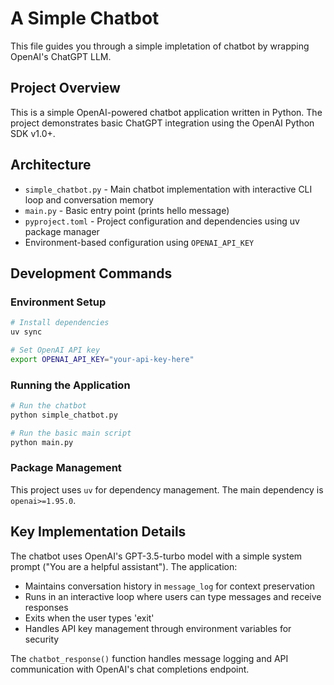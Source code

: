 # A Simple Chatbot

This file guides you through a simple impletation of chatbot by wrapping OpenAI's ChatGPT LLM.

## Project Overview

This is a simple OpenAI-powered chatbot application written in Python. The project demonstrates basic ChatGPT integration using the OpenAI Python SDK v1.0+.

## Architecture

- `simple_chatbot.py` - Main chatbot implementation with interactive CLI loop and conversation memory
- `main.py` - Basic entry point (prints hello message)
- `pyproject.toml` - Project configuration and dependencies using uv package manager
- Environment-based configuration using `OPENAI_API_KEY`

## Development Commands

### Environment Setup
```bash
# Install dependencies
uv sync

# Set OpenAI API key
export OPENAI_API_KEY="your-api-key-here"
```

### Running the Application
```bash
# Run the chatbot
python simple_chatbot.py

# Run the basic main script
python main.py
```

### Package Management
This project uses `uv` for dependency management. The main dependency is `openai>=1.95.0`.

## Key Implementation Details

The chatbot uses OpenAI's GPT-3.5-turbo model with a simple system prompt ("You are a helpful assistant"). The application:

- Maintains conversation history in `message_log` for context preservation
- Runs in an interactive loop where users can type messages and receive responses
- Exits when the user types 'exit'
- Handles API key management through environment variables for security

The `chatbot_response()` function handles message logging and API communication with OpenAI's chat completions endpoint.